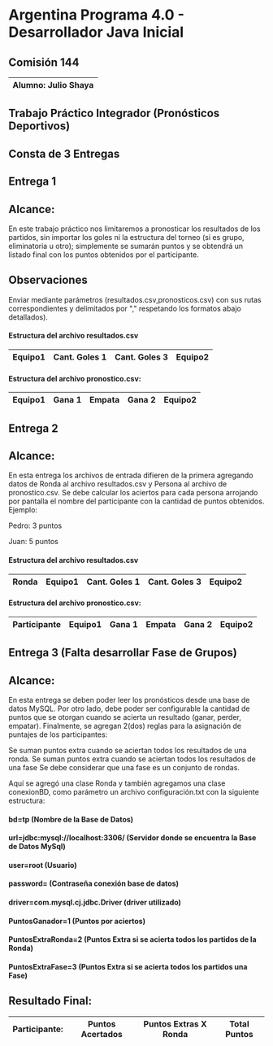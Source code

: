 # Argentina Programa 4.0 - Desarrollador Java Inicial
## Comisión 144 
|Alumno: Julio Shaya|
| :-------: |

 

## Trabajo Práctico Integrador (Pronósticos Deportivos)

## Consta de 3 Entregas 

## Entrega 1

## Alcance:
En este trabajo práctico nos limitaremos a pronosticar los resultados de los partidos, sin importar los goles ni la estructura del torneo (si es grupo, eliminatoria u otro); simplemente se sumarán puntos y se obtendrá un listado final con los puntos obtenidos por el participante.

## Observaciones 
Enviar mediante parámetros (resultados.csv,pronosticos.csv) con sus rutas correspondientes y delimitados por "," respetando los formatos abajo detallados).

#### Estructura del archivo resultados.csv

|  Equipo1 | Cant. Goles 1 | Cant. Goles 3 |Equipo2|
| :------: | :----: | :----: | :-----: |


#### Estructura del archivo pronostico.csv:
|  Equipo1 | Gana 1 | Empata | Gana 2  |Equipo2|
| :------: | :----: | :----: | :-----: | :---: |

## Entrega 2 

## Alcance:
En esta entrega los archivos de entrada difieren de la primera agregando datos de Ronda al archivo resultados.csv y Persona al archivo de pronostico.csv.
Se debe calcular los aciertos para cada persona arrojando por pantalla el nombre del participante con la cantidad de puntos obtenidos.
Ejemplo:

Pedro: 3 puntos

Juan: 5 puntos


#### Estructura del archivo resultados.csv

|Ronda |  Equipo1 | Cant. Goles 1 | Cant. Goles 3 |Equipo2|
|:---: |  :------:| :----------:  | :----: | :-----: |


#### Estructura del archivo pronostico.csv:
| Participante |   Equipo1 | Gana 1 | Empata | Gana 2  |Equipo2|
| :------: | :------: | :----: | :----: | :-----: | :---: |


## Entrega 3 (Falta desarrollar Fase de Grupos)

## Alcance:
En esta entrega se deben poder leer los pronósticos desde una base de datos MySQL. Por
otro lado, debe poder ser configurable la cantidad de puntos que se otorgan cuando se acierta
un resultado (ganar, perder, empatar).
Finalmente, se agregan 2(dos) reglas para la asignación de puntajes de los participantes:

Se suman puntos extra cuando se aciertan todos los resultados de una ronda.
Se suman puntos extra cuando se aciertan todos los resultados de una fase
Se debe considerar que una fase es un conjunto de rondas.

Aquí se agregó una clase Ronda y también agregamos una clase conexionBD, como parámetro un archivo configuración.txt con la siguiente estructura:

#### bd=tp (Nombre de la Base de Datos)
#### url=jdbc:mysql://localhost:3306/  (Servidor donde se encuentra la Base de Datos MySql)
#### user=root (Usuario)
#### password= (Contraseña conexión base de datos)
#### driver=com.mysql.cj.jdbc.Driver (driver utilizado)
#### PuntosGanador=1 (Puntos por aciertos)
#### PuntosExtraRonda=2 (Puntos Extra si se acierta todos los partidos de la Ronda)
#### PuntosExtraFase=3 (Puntos Extra si se acierta todos los partidos una Fase)

## Resultado Final: 

| Participante: | Puntos Acertados | Puntos Extras X Ronda |Total Puntos|
| :------: | :------: | :----: | :----: |  











